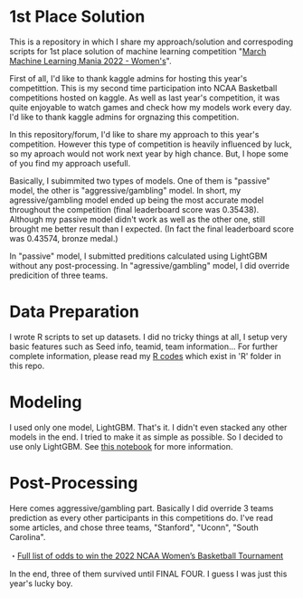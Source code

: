 # 1st Place Solution

This is a repository in which I share my approach/solution and correspoding scripts for 1st place solution of machine learning competition "[March Machine Learning Mania 2022 - Women's](https://www.kaggle.com/competitions/womens-march-mania-2022)".

First of all, I'd like to thank kaggle admins for hosting this year's competittion. This is my second time participation into NCAA Basketball competitions hosted on kaggle. As well as last year's competition, it was quite enjoyable to watch games and check how my models work every day. I'd like to thank kaggle admins for orgnazing this competition.

In this repository/forum, I'd like to share my approach to this year's competition. However this type of competition is heavily influenced by luck, so my aproach would not work next year by high chance. But, I hope some of you find my approach usefull.

Basically, I subimmited two types of models. One of them is "passive" model, the other is "aggressive/gambling" model.
In short, my agressive/gambling model ended up being the most accurate model throughout the competition (final leaderboard score was 0.35438). Although my passive model didn't work as well as the other one, still brought me better result than I expected. (In fact the final leaderboard score was 0.43574, bronze medal.) 

In "passive" model, I submitted preditions calculated using LightGBM without any post-processing. 
In "agressive/gambling" model, I did override predicition of three teams.

# Data Preparation

I wrote R scripts to set up datasets. 
I did no tricky things at all, I setup very basic features such as Seed info, teamid, team information...
For further complete information, please read my [R codes](https://github.com/koki25ando/March-Machine-Learning-Mania-2022---Women-s/tree/master/R_code) which exist in 'R' folder in this repo.

# Modeling

I used only one model, LightGBM. That's it. I didn't even stacked any other models in the end.
I tried to make it as simple as possible. So I decided to use only LightGBM.
See [this notebook](https://github.com/koki25ando/March-Machine-Learning-Mania-2022---Women-s/blob/master/py/LightGBM_stage2.ipynb) for more information.

# Post-Processing

Here comes aggressive/gambling part. Basically I did override 3 teams prediction as every other participants in this competitions do.
I've read some articles, and chose three teams, "Stanford", "Uconn", "South Carolina".

・[Full list of odds to win the 2022 NCAA Women’s Basketball Tournament](https://dknation.draftkings.com/2022/3/14/22976763/ncaa-womens-basketball-tournament-odds-2022-march-madness-national-championship-uconn-memphis)

In the end, three of them survived until FINAL FOUR. I guess I was just this year's lucky boy.